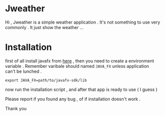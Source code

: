 # Jweather

Hi , Jweather is a simple weather application . It's not something to use very commonly . It just show the weather ... 


# Installation 

first of all install javafx from <a href="https://openjfx.io/" >here</a> , then you need to create a environment variable . Remember varibale should named ``JAVA_FX`` unless application can't be lunched . 

``
export JAVA_FX=path/to/javafx-sdk/lib
``

now run the installation script , and after that app is ready to use ( I guess ) 

Please report if you found any bug , of if installation doesn't work . 

Thank you 

